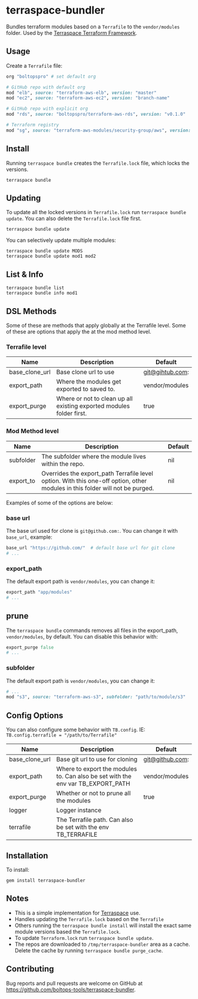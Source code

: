 # terraspace-bundler

Bundles terraform modules based on a `Terrafile` to the `vendor/modules` folder. Used by the [Terraspace Terraform Framework](https://terraspace.cloud/).

## Usage

Create a `Terrafile` file:

```ruby
org "boltopspro" # set default org

# GitHub repo with default org
mod "elb", source: "terraform-aws-elb", version: "master"
mod "ec2", source: "terraform-aws-ec2", version: "branch-name"

# GitHub repo with explicit org
mod "rds", source: "boltopspro/terraform-aws-rds", version: "v0.1.0"

# Terraform registry
mod "sg", source: "terraform-aws-modules/security-group/aws", version: "3.10.0"
```

## Install

Running `terraspace bundle` creates the `Terrafile.lock` file, which locks the versions.

    terraspace bundle

## Updating

To update all the locked versions in `Terrafile.lock` run `terraspace bundle update`. You can also delete the `Terrafile.lock` file first.

    terraspace bundle update

You can selectively update multiple modules:

    terraspace bundle update MODS
    terraspace bundle update mod1 mod2

## List & Info

    terraspace bundle list
    terraspace bundle info mod1

## DSL Methods

Some of these are methods that apply globally at the Terrafile level. Some of these are options that apply the at the mod method level.

### Terrafile level

Name | Description | Default
--- |  --- | ---
base_clone_url | Base clone url to use | git@gihtub.com:
export_path |  Where the modules get exported to saved to. | vendor/modules
export_purge | Where or not to clean up all existing exported modules folder first. | true

### Mod Method level

Name | Description | Default
--- |  --- | ---
subfolder | The subfolder where the module lives within the repo. | nil
export_to | Overrides the export_path Terrafile level option. With this one-off option, other modules in this folder will not be purged. | nil

Examples of some of the options are below:

### base url

The base url used for clone is `git@github.com:`. You can change it with `base_url`, example:

```ruby
base_url "https://github.com/"  # default base url for git clone
# ...
```

### export_path

The default export path is `vendor/modules`, you can change it:

```ruby
export_path "app/modules"
# ...
```

## prune

The `terraspace bundle` commands removes all files in the export_path, `vendor/modules`, by default. You can disable this behavior with:

```ruby
export_purge false
# ...
```

### subfolder

The default export path is `vendor/modules`, you can change it:

```ruby
# ...
mod "s3", source: "terraform-aws-s3", subfolder: "path/to/module/s3"
```

## Config Options

You can also configure some behavior with `TB.config`. IE: `TB.config.terrafile = "/path/to/Terrafile"`

Name | Description | Default
--- | --- | ---
base_clone_url | Base git url to use for cloning | git@github.com:
export_path | Where to export the modules to. Can also be set with the env var TB_EXPORT_PATH | vendor/modules
export_purge | Whether or not to prune all the modules | true
logger | Logger instance
terrafile | The Terrafile path. Can also be set with the env TB_TERRAFILE || "Terrafile"

## Installation

To install:

    gem install terraspace-bundler

## Notes

* This is a simple implementation for [Terraspace](https://terraspace.cloud/) use.
* Handles updating the `Terrafile.lock` based on the `Terrafile`
* Others running the `terraspace bundle install` will install the exact same module versions based the `Terrafile.lock`.
* To update `Terraform.lock` run `terraspace bundle update`.
* The repos are downloaded to `/tmp/terraspace-bundler` area as a cache. Delete the cache by running `terraspace bundle purge_cache`.

## Contributing

Bug reports and pull requests are welcome on GitHub at https://github.com/boltops-tools/terraspace-bundler.
